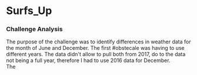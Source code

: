 # Surfs_Up
### Challenge Analysis

The purpose of the challenge was to identify differences in weather data for the month of June and December. The first #obstecale was having to use different years. The data didn't allow to pull both from 2017, do to the data not being a full year, therefore I had to use 2016 data for December.\
The
